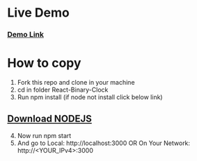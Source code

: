 # Live Demo

### <a href="https://tinyurl.com/y9oxgnlr">Demo Link</a>

# How to copy

1. Fork this repo and clone in your machine
2. cd in folder React-Binary-Clock
3. Run npm install (if node not install click below link)

## <a href="https://nodejs.org/en/">Download NODEJS</a>

4. Now run npm start
5. And go to Local: http://localhost:3000
   OR
   On Your Network: http://<YOUR_IPv4>:3000
